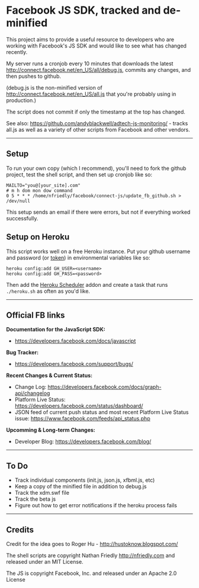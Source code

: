 Facebook JS SDK, tracked and de-minified
===================================================

This project aims to provide a useful resource to developers who are working with 
Facebook's JS SDK and would like to see what has changed recently. 

My server runs a cronjob every 10 minutes that downloads the latest 
http://connect.facebook.net/en_US/all/debug.js, commits any changes, and then pushes to 
github. 

(debug.js is the non-minified version of http://connect.facebook.net/en_US/all.js that 
you're probably using in production.)

The script does not commit if only the timestamp at the top has changed.

See also: https://github.com/andyblackwell/adtech-js-monitoring/ - tracks all.js as well as a variety of other scripts from Facebook and other vendors.

---

Setup
-----

To run your own copy (which I recommend), you'll need to fork the github project, test the shell script, and then 
set up cronjob like so:

    MAILTO="you@[your_site].com"
    # m h dom mon dow command
    0 5 * * * /home/nfriedly/facebook/connect-js/update_fb_github.sh > /dev/null

This setup sends an email if there were errors, but not if everything worked successfully.

Setup on Heroku
---------------

This script works well on a free Heroku instance. Put your github username and password (or [token](https://github.com/settings/tokens)) in environmental variables like so:

    heroku config:add GH_USER=<username>
    heroku config:add GH_PASS=<password>
    
Then add the [Heroku Scheduler](https://addons.heroku.com/scheduler) addon and create a task that runs `./heroku.sh` as often as you'd like.

---

Official FB links
-----------------

**Documentation for the JavaScript SDK:** 

* https://developers.facebook.com/docs/javascript

**Bug Tracker:** 

* https://developers.facebook.com/support/bugs/

**Recent Changes & Current Status:**

* Change Log: https://developers.facebook.com/docs/graph-api/changelog
* Platform Live Status: https://developers.facebook.com/status/dashboard/
* JSON feed of current push status and most recent Platform Live Status issue: https://www.facebook.com/feeds/api_status.php

**Upcomming & Long-term Changes:** 

* Developer Blog: https://developers.facebook.com/blog/

---

To Do
-----

* Track individual components (init.js, json.js, xfbml.js, etc)
* Keep a copy of the minified file in addition to debug.js
* Track the xdm.swf file
* Track the beta js
* Figure out how to get error notifications if the heroku process fails

---

Credits
-------

Credit for the idea goes to Roger Hu - http://hustoknow.blogspot.com/

The shell scripts are copyright Nathan Friedly http://nfriedly.com and released under an MIT License.

The JS is copyright Facebook, Inc. and released under an Apache 2.0 License
